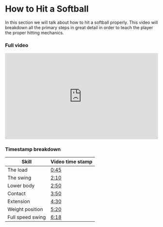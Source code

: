 # How to Hit a Softball

In this section we will talk about how to hit a softball properly. This video will breakdown all the primary steps in great detail in order to teach the player the proper hitting mechanics.

### Full video

<div class="video_wrapper">
<iframe width="100%" height="100%" src="https://www.youtube.com/embed/R2S_uh20nvc" title="YouTube video player" frameborder="0" allow="accelerometer; autoplay; clipboard-write; encrypted-media; gyroscope; picture-in-picture" allowfullscreen></iframe>
</div>

### Timestamp breakdown

| Skill | Video time stamp |
|---|---|
| The load | [0:45](https://youtu.be/R2S_uh20nvc?t=45)
| The swing | [2:10](https://youtu.be/R2S_uh20nvc?t=130)
| Lower body | [2:50](https://youtu.be/R2S_uh20nvc?t=170)
| Contact | [3:50](https://youtu.be/R2S_uh20nvc?t=230)
| Extension | [4:30](https://youtu.be/R2S_uh20nvc?t=270)
| Weight position | [5:20](https://youtu.be/R2S_uh20nvc?t=320)
| Full speed swing | [6:18](https://youtu.be/R2S_uh20nvc?t=378)

<style>
.video_wrapper {
  position: relative;
  padding-bottom: 56.25%;
  /* 16:9, for an aspect ratio of 1:1 change padding to 100% */
}

.video_wrapper iframe{
  position: absolute;
  top: 0;
  left: 0;
  width: 100%;
  height: 100%;
}
</style>
